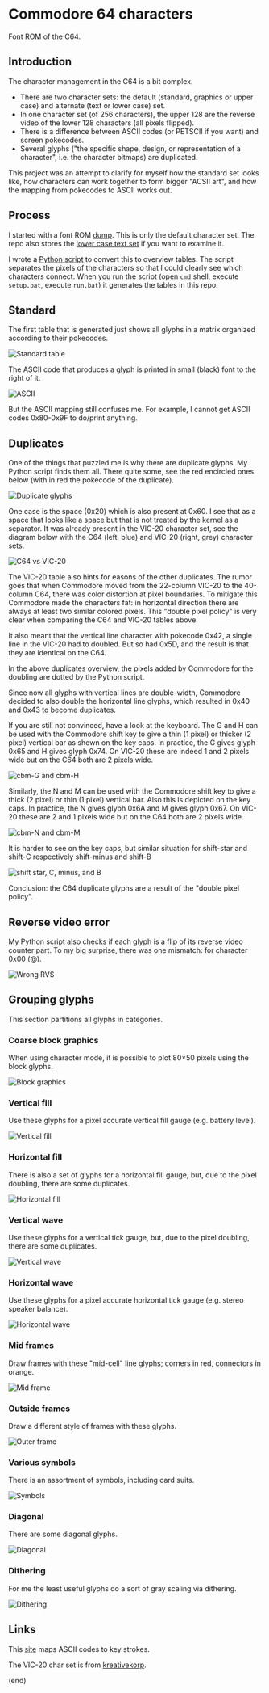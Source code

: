 # Commodore 64 characters

Font ROM of the C64.


## Introduction

The character management in the C64 is a bit complex.

- There are two character sets: the default (standard, graphics or upper case) and alternate (text or lower case) set.
- In one character set (of 256 characters), the upper 128 are the reverse video of the lower 128 characters (all pixels flipped).
- There is a difference between ASCII codes (or PETSCII if you want) and screen pokecodes.
- Several glyphs ("the specific shape, design, or representation of a character", i.e. the character bitmaps) are duplicated.

This project was an attempt to clarify for myself how the standard set looks like,
how characters can work together to form bigger "ACSII art",
and how the mapping from pokecodes to ASCII works out.


## Process

I started with a font ROM [dump](c64fontromhi.pbm).
This is only the default character set.
The repo also stores the [lower case text set](c64fontromhilo.pbm) if you want to examine it.

I wrote a [Python script](app.py) to convert this to overview tables.
The script separates the pixels of the characters so that I could clearly see which characters connect.
When you run the script (open `cmd` shell, execute `setup.bat`, execute `run.bat`) it generates the tables
in this repo.


## Standard

The first table that is generated just shows all glyphs in a matrix organized according to their pokecodes.

![Standard table](c64fontromhi-1plain.png)

The ASCII code that produces a glyph is printed in small (black) font to the right of it.

![ASCII](ascii.png)

But the ASCII mapping still confuses me. 
For example, I cannot get ASCII codes 0x80-0x9F to do/print anything.


## Duplicates

One of the things that puzzled me is why there are duplicate glyphs.
My Python script finds them all.
There quite some, see the red encircled ones below (with in red the pokecode of the duplicate).

![Duplicate glyphs](c64fontromhi-2dups.png)

One case is the space (0x20) which is also present at 0x60.
I see that as a space that looks like a space but that is not treated by the kernel
as a separator. It was already present in the VIC-20 character set, see
the diagram below with the C64 (left, blue) and VIC-20 (right, grey) character sets.

![C64 vs VIC-20](c64-vs-vic20.png)

The VIC-20 table also hints for easons of the other duplicates.
The rumor goes that when Commodore moved from the 22-column VIC-20 to
the 40-column C64, there was color distortion at pixel boundaries.
To mitigate this Commodore made the characters fat: in horizontal
direction there are always at least two similar colored pixels.
This "double pixel policy" is very clear when comparing the C64 and VIC-20 tables above. 

It also meant that the vertical line character with pokecode 0x42,
a single line in the VIC-20 had to doubled. But so had 0x5D, and 
the result is that they are identical on the C64.

In the above duplicates overview, the pixels added by Commodore 
for the doubling are dotted by the Python script.

Since now all glyphs with vertical lines are double-width, Commodore decided to also 
double the horizontal line glyphs, which resulted in 0x40 and 0x43 to become duplicates.

If you are still not convinced, have a look at the keyboard.
The G and H can be used with the Commodore shift key to give a thin (1 pixel) or thicker (2 pixel)
vertical bar as shown on the key caps. In practice, the G gives glyph 0x65 and H gives glyph 0x74.
On VIC-20 these are indeed 1 and 2 pixels wide but on the C64 both are 2 pixels wide.

![cbm-G and cbm-H](cbm-G-H.jpg)

Similarly, the N and M can be used with the Commodore shift key to give a thick (2 pixel) or thin (1 pixel)
vertical bar. Also this is depicted on the key caps. 
In practice, the N gives glyph 0x6A and M gives glyph 0x67.
On VIC-20 these are 2 and 1 pixels wide but on the C64 both are 2 pixels wide.

![cbm-N and cbm-M](cbm-N-M.jpg)

It is harder to see on the key caps, but similar situation for shift-star and shift-C
respectively shift-minus and shift-B

![shift star, C, minus, and B](shift_star_C_min_B.jpg)

Conclusion: the C64 duplicate glyphs are a result of the "double pixel policy".


## Reverse video error

My Python script also checks if each glyph is a flip of its reverse video counter part.
To my big surprise, there was one mismatch: for character 0x00 (@).

![Wrong RVS](c64fontromhi-3wrongrvs.png)


## Grouping glyphs

This section partitions all glyphs in categories.


### Coarse block graphics

When using character mode, it is possible to plot 80×50 pixels using the block glyphs.

![Block graphics](c64fontromhi-4blocks.png)


### Vertical fill

Use these glyphs for a pixel accurate vertical fill gauge (e.g. battery level).

![Vertical fill](c64fontromhi-5verfill.png)


### Horizontal fill

There is also a set of glyphs for a horizontal fill gauge, but, due to the pixel doubling, 
there are some duplicates.

![Horizontal fill](c64fontromhi-6horfill.png)


### Vertical wave

Use these glyphs for a vertical tick gauge, but, due to the pixel doubling, there are some duplicates.

![Vertical wave](c64fontromhi-7verwave.png)


### Horizontal wave

Use these glyphs for a pixel accurate horizontal tick gauge (e.g. stereo speaker balance).

![Horizontal wave](c64fontromhi-8horwave.png)


### Mid frames

Draw frames with these "mid-cell" line glyphs; corners in red, connectors in orange.

![Mid frame](c64fontromhi-9midframe.png)


### Outside frames

Draw a different style of frames with these glyphs.

![Outer frame](c64fontromhi-10outerframe.png)


### Various symbols

There is an assortment of symbols, including card suits.

![Symbols](c64fontromhi-11symbols.png)


### Diagonal

There are some diagonal glyphs.

![Diagonal](c64fontromhi-12diagonal.png)


### Dithering

For me the least useful glyphs do a sort of gray scaling via dithering.

![Dithering](c64fontromhi-13dither.png)



## Links

This [site](https://sta.c64.org/cbm64petkey.html) maps ASCII codes to key strokes.

The VIC-20 char set is from [kreativekorp](https://www.kreativekorp.com/software/fonts/c64/).



(end)

